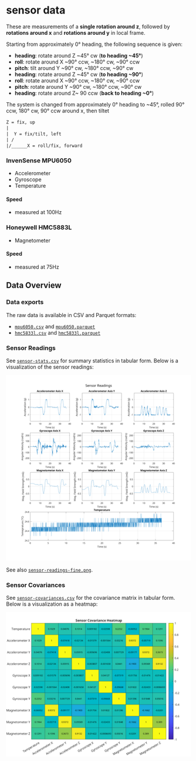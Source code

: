 sensor data
===========

These are measurements of a **single rotation around z**, followed by **rotations around x** and **rotations around y** in local frame.

Starting from approximately 0° heading, the following sequence is given:

- **heading**: rotate around Z ~45° cw (**to heading ~45°**)
 - **roll**: rotate around X ~90° ccw, ~180° cw, ~90° ccw
 - **pitch**: tilt around Y ~90° cw, ~180° ccw, ~90° cw
- **heading**: rotate around Z ~45° cw (**to heading ~90°**)
 - **roll**: rotate around X ~90° ccw, ~180° cw, ~90° ccw
 - **pitch**: rotate around Y ~90° cw, ~180° ccw, ~90° cw
- **heading**: rotate around Z~ 90 ccw (**back to heading ~0°**)

The system is changed from approximately 0° heading to ~45°, rolled 90° ccw, 180° cw, 90° ccw around x, then tiltet  

    Z = fix, up
    |
    |  Y = fix/tilt, left
    | /
    |/______X = roll/fix, forward

### InvenSense MPU6050 ###

- Accelerometer
- Gyroscope
- Temperature

#### Speed ####

- measured at 100Hz

### Honeywell HMC5883L ###

- Magnetometer

#### Speed ####

- measured at 75Hz

## Data Overview

### Data exports

The raw data is available in CSV and Parquet formats:

- [`mpu6050.csv`](mpu6050.csv) and [`mpu6050.parquet`](mpu6050.parquet)
- [`hmc5833l.csv`](mpu6050.csv) and [`hmc5833l.parquet`](mpu6050.parquet)

### Sensor Readings

See [`sensor-stats.csv`](sensor-stats.csv) for summary statistics in tabular form. Below is a visualization of the sensor readings:

![Sensor Readings](sensor-readings.png)

See also [`sensor-readings-fine.png`](sensor-readings-fine.png).

### Sensor Covariances

See [`sensor-covariances.csv`](sensor-covariances.csv) for the covariance matrix in tabular form. Below is a visualization as a heatmap:

![Sensor Covariances](sensor-covariances.png)
